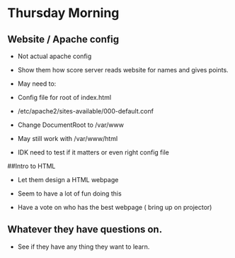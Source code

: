 # Thursday Morning

## Website / Apache config
- Not actual apache config
- Show them how score server reads website for names and gives points.

- May need to:
- Config file for root of index.html
- /etc/apache2/sites-available/000-default.conf
- Change DocumentRoot to /var/www
- May still work with /var/www/html
- IDK need to test if it matters or even right config file

##Intro to HTML
- Let them design a HTML webpage
- Seem to have a lot of fun doing this

- Have a vote on who has the best webpage ( bring up on projector)

## Whatever they have questions on.
- See if they have any thing they want to learn.
